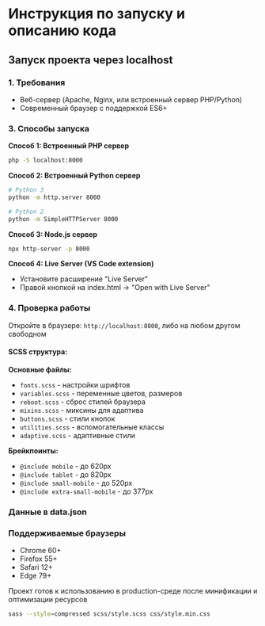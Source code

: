 # Инструкция по запуску и описанию кода

## Запуск проекта через localhost

### 1. Требования
- Веб-сервер (Apache, Nginx, или встроенный сервер PHP/Python)
- Современный браузер с поддержкой ES6+

### 3. Способы запуска

**Способ 1: Встроенный PHP сервер**
```bash
php -S localhost:8000
```

**Способ 2: Встроенный Python сервер**
```bash
# Python 3
python -m http.server 8000

# Python 2
python -m SimpleHTTPServer 8000
```

**Способ 3: Node.js сервер**
```bash
npx http-server -p 8000
```

**Способ 4: Live Server (VS Code extension)**
- Установите расширение "Live Server"
- Правой кнопкой на index.html → "Open with Live Server"

### 4. Проверка работы
Откройте в браузере: `http://localhost:8000`, либо на любом другом свободном



#### SCSS структура:

**Основные файлы:**
- `fonts.scss` - настройки шрифтов
- `variables.scss` - переменные цветов, размеров
- `reboot.scss` - сброс стилей браузера
- `mixins.scss` - миксины для адаптива
- `buttons.scss` - стили кнопок
- `utilities.scss` - вспомогательные классы
- `adaptive.scss` - адаптивные стили

**Брейкпоинты:**
- `@include mobile` - до 620px
- `@include tablet` - до 820px  
- `@include small-mobile` - до 520px
- `@include extra-small-mobile` - до 377px

### Данные в data.json


### Поддерживаемые браузеры

- Chrome 60+
- Firefox 55+
- Safari 12+
- Edge 79+

Проект готов к использованию в production-среде после минификации и оптимизации ресурсов
```bash
sass --style=compressed scss/style.scss css/style.min.css
```
